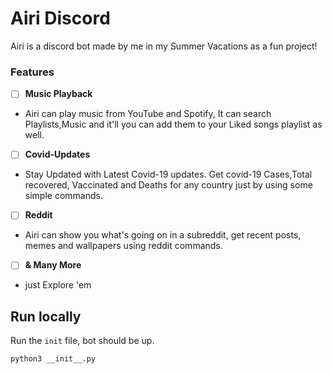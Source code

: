 # Airi Discord

Airi is a discord bot made by me in my Summer Vacations as a fun project!
### Features

  - [ ] **Music Playback**
  - Airi can play music from YouTube and Spotify, It can search Playlists,Music and it'll you can add them to your Liked songs playlist as well.
  - [ ] **Covid-Updates**
  - Stay Updated with Latest Covid-19 updates. Get covid-19 Cases,Total recovered, Vaccinated and Deaths for any country just by using some simple commands.
  - [ ] **Reddit**
  - Airi can show you what's going on in a subreddit, get recent posts, memes and wallpapers using reddit commands.
  - [ ] **& Many More**
  - just Explore 'em

## Run locally

Run the `init` file, bot should be up.
```
python3 __init__.py
```
